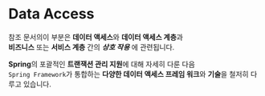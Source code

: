 
# Data Access

참조 문서의이 부분은 **데이터 액세스**와 **데이터 액세스 계층**과  
**비즈니스** 또는 **서비스 계층** 간의 ***상호 작용*** 에 관련됩니다.  

**Spring**의 포괄적인 **트랜잭션 관리 지원**에 대해 자세히 다룬 다음  
`Spring Framework`가 통합하는 **다양한 데이터 액세스 프레임 워크**와 **기술**을 철저히 다루고 있습니다.  
